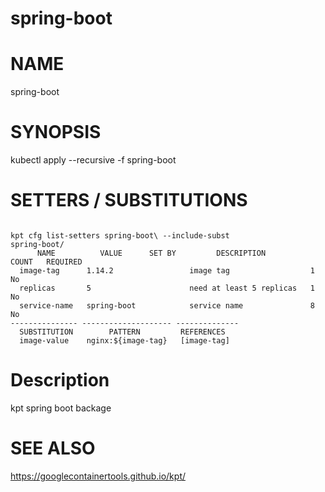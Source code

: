 spring-boot
==================================================

# NAME

  spring-boot

# SYNOPSIS

  kubectl apply --recursive -f spring-boot

# SETTERS / SUBSTITUTIONS
```

kpt cfg list-setters spring-boot\ --include-subst
spring-boot/
      NAME          VALUE      SET BY         DESCRIPTION          COUNT   REQUIRED
  image-tag      1.14.2                 image tag                  1       No
  replicas       5                      need at least 5 replicas   1       No
  service-name   spring-boot            service name               8       No
--------------- -------------------- --------------
  SUBSTITUTION        PATTERN         REFERENCES
  image-value    nginx:${image-tag}   [image-tag]

```

# Description

kpt spring boot backage

# SEE ALSO

https://googlecontainertools.github.io/kpt/

